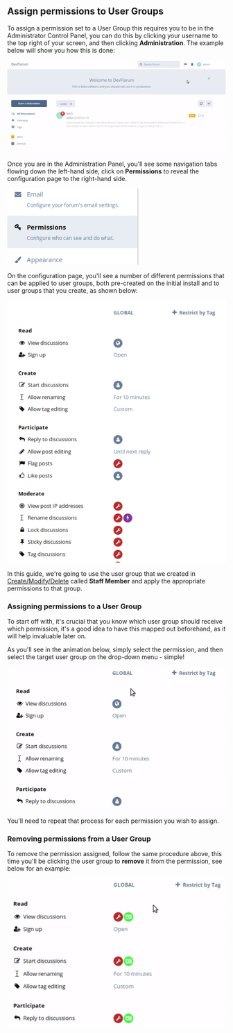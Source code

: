 ## Assign permissions to User Groups

To assign a permission set to a User Group this requires you to be in the Administrator Control Panel, you can do this by clicking your username to the top right of your screen, and then clicking **Administration**. The example below will show you how this is done:

![Administration Link Screenshot](687474703a2f2f692e696d6775722e636f6d2f575a315a6a78392e676966.gif)

Once you are in the Administration Panel, you'll see some navigation tabs flowing down the left-hand side, click on **Permissions** to reveal the configuration page to the right-hand side.

![Permissions Screenshot](687474703a2f2f692e696d6775722e636f6d2f795834455466302e706e67.png)

On the configuration page, you'll see a number of different permissions that can be applied to user groups, both pre-created on the initial install and to user groups that you create, as shown below:

![SS Group Permissions](687474703a2f2f692e696d6775722e636f6d2f725450503749692e706e67.png)

In this guide, we're going to use the user group that we created in [Create/Modify/Delete](usergroups.md) called **Staff Member** and apply the appropriate permissions to that group.

### Assigning permissions to a User Group

To start off with, it's crucial that you know which user group should receive which permission, it's a good idea to have this mapped out beforehand, as it will help invaluable later on.

As you'll see in the animation below, simply select the permission, and then select the target user group on the drop-down menu - simple!

![Animation - Assigning Permissions](687474703a2f2f692e696d6775722e636f6d2f4e777865544c492e676966.gif)

You'll need to repeat that process for each permission you wish to assign.

### Removing permissions from a User Group

To remove the permission assigned, follow the same procedure above, this time you'll be clicking the user group to **remove** it from the permission, see below for an example:

![Animation - Removing Permissions](687474703a2f2f692e696d6775722e636f6d2f564b44565877492e676966.gif)

